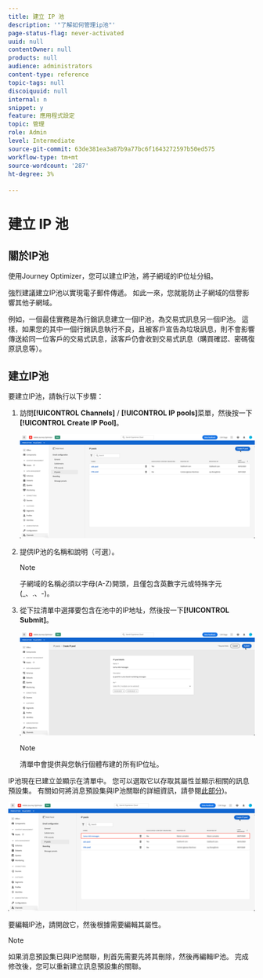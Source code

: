```yaml
---
title: 建立 IP 池
description: '"了解如何管理ip池"'
page-status-flag: never-activated
uuid: null
contentOwner: null
products: null
audience: administrators
content-type: reference
topic-tags: null
discoiquuid: null
internal: n
snippet: y
feature: 應用程式設定
topic: 管理
role: Admin
level: Intermediate
source-git-commit: 63de381ea3a87b9a77bc6f1643272597b50ed575
workflow-type: tm+mt
source-wordcount: '287'
ht-degree: 3%

---
```



# 建立 IP 池

## 關於IP池

使用Journey Optimizer，您可以建立IP池，將子網域的IP位址分組。

強烈建議建立IP池以實現電子郵件傳遞。 如此一來，您就能防止子網域的信譽影響其他子網域。

例如，一個最佳實務是為行銷訊息建立一個IP池，為交易式訊息另一個IP池。 這樣，如果您的其中一個行銷訊息執行不良，且被客戶宣告為垃圾訊息，則不會影響傳送給同一位客戶的交易式訊息，該客戶仍會收到交易式訊息（購買確認、密碼復原訊息等）。

## 建立IP池

要建立IP池，請執行以下步驟：

1. 訪問&#x200B;**[!UICONTROL Channels]** / **[!UICONTROL IP pools]**&#x200B;菜單，然後按一下&#x200B;**[!UICONTROL Create IP Pool]**。

   ![](../assets/ip-pool-create.png)

1. 提供IP池的名稱和說明（可選）。

   >[!NOTE]
   >
   >子網域的名稱必須以字母(A-Z)開頭，且僅包含英數字元或特殊字元(_、.、-)。

1. 從下拉清單中選擇要包含在池中的IP地址，然後按一下&#x200B;**[!UICONTROL Submit]**。

   ![](../assets/ip-pool-config.png)

   >[!NOTE]
   >
   >清單中會提供與您執行個體布建的所有IP位址。

IP池現在已建立並顯示在清單中。 您可以選取它以存取其屬性並顯示相關的訊息預設集。 有關如何將消息預設集與IP池關聯的詳細資訊，請參閱[此部分](message-presets.md))。

![](../assets/ip-pool-created.png)

要編輯IP池，請開啟它，然後根據需要編輯其屬性。

>[!NOTE]
>
>如果消息預設集已與IP池關聯，則首先需要先將其刪除，然後再編輯IP池。 完成修改後，您可以重新建立訊息預設集的關聯。
